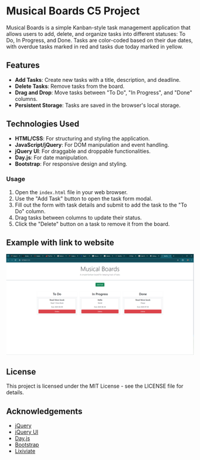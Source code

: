# Musical Boards C5 Project

Musical Boards is a simple Kanban-style task management application that allows users to add, delete, and organize tasks into different statuses: To Do, In Progress, and Done. Tasks are color-coded based on their due dates, with overdue tasks marked in red and tasks due today marked in yellow.

## Features

- **Add Tasks**: Create new tasks with a title, description, and deadline.
- **Delete Tasks**: Remove tasks from the board.
- **Drag and Drop**: Move tasks between "To Do", "In Progress", and "Done" columns.
- **Persistent Storage**: Tasks are saved in the browser's local storage.

## Technologies Used

- **HTML/CSS**: For structuring and styling the application.
- **JavaScript/jQuery**: For DOM manipulation and event handling.
- **jQuery UI**: For draggable and droppable functionalities.
- **Day.js**: For date manipulation.
- **Bootstrap**: For responsive design and styling.

### Usage

1. Open the `index.html` file in your web browser.
2. Use the "Add Task" button to open the task form modal.
3. Fill out the form with task details and submit to add the task to the "To Do" column.
4. Drag tasks between columns to update their status.
5. Click the "Delete" button on a task to remove it from the board.

## Example with link to website

![Example](image.png)


## License

This project is licensed under the MIT License - see the LICENSE file for details.

## Acknowledgements

- [jQuery](https://jquery.com/)
- [jQuery UI](https://jqueryui.com/)
- [Day.js](https://day.js.org/)
- [Bootstrap](https://getbootstrap.com/)
- [Lixiviate](https://github.com/Lixiviate)
